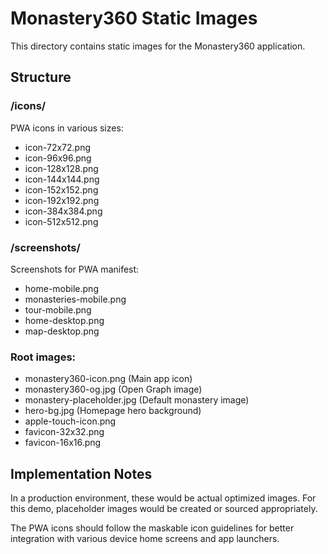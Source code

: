 # Monastery360 Static Images

This directory contains static images for the Monastery360 application.

## Structure

### /icons/

PWA icons in various sizes:

-   icon-72x72.png
-   icon-96x96.png
-   icon-128x128.png
-   icon-144x144.png
-   icon-152x152.png
-   icon-192x192.png
-   icon-384x384.png
-   icon-512x512.png

### /screenshots/

Screenshots for PWA manifest:

-   home-mobile.png
-   monasteries-mobile.png
-   tour-mobile.png
-   home-desktop.png
-   map-desktop.png

### Root images:

-   monastery360-icon.png (Main app icon)
-   monastery360-og.jpg (Open Graph image)
-   monastery-placeholder.jpg (Default monastery image)
-   hero-bg.jpg (Homepage hero background)
-   apple-touch-icon.png
-   favicon-32x32.png
-   favicon-16x16.png

## Implementation Notes

In a production environment, these would be actual optimized images.
For this demo, placeholder images would be created or sourced appropriately.

The PWA icons should follow the maskable icon guidelines for better integration
with various device home screens and app launchers.
